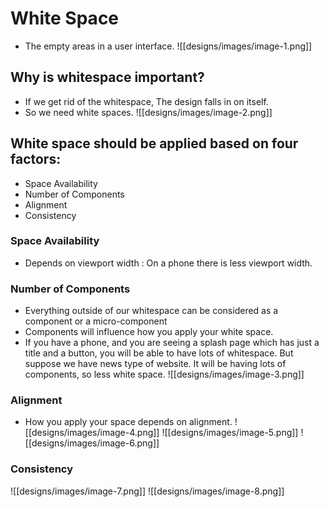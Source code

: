 # White Space
- The empty areas in a user interface.
  ![[designs/images/image-1.png]]

## Why is whitespace important?
- If we get rid of the whitespace, The design falls in on itself.
- So we need white spaces.
![[designs/images/image-2.png]]

## White space should be applied based on four factors:
- Space Availability
- Number of Components
- Alignment 
- Consistency

### Space Availability
- Depends on viewport width : On a phone there is less viewport width.
### Number of Components
- Everything outside of our whitespace can be considered as a component or a micro-component
- Components will influence how you apply your white space.
- If you have a phone, and you are seeing a splash page which has just a title and a button, you will be able to have lots of whitespace. But suppose we have news type of website. It will be having lots of components, so less white space.
![[designs/images/image-3.png]]
### Alignment
- How you apply your space depends on alignment.
![[designs/images/image-4.png]]
![[designs/images/image-5.png]]
![[designs/images/image-6.png]]

### Consistency
![[designs/images/image-7.png]]
![[designs/images/image-8.png]]
